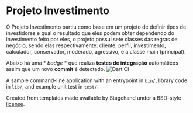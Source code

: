 # Projeto Investimento

O Projeto Investimento partiu como base em um projeto de definir tipos de investidores e qual o resultado que eles podem obter dependendo do investimento feito por eles, o projeto possui sete classes das regras de negócio, sendo elas respectivamente: cliente, perfil, investimento, calculador, conservador, moderado, agressivo, e a classe main (principal).

Abaixo há uma * *badge* * que realiza **testes de integração** automáticos assim que um novo **commit** é detectado.
![Dart CI](https://github.com/PedroLucasBR/projeto-investimento/workflows/Dart%20CI/badge.svg)

A sample command-line application with an entrypoint in `bin/`, library code
in `lib/`, and example unit test in `test/`.

Created from templates made available by Stagehand under a BSD-style
[license](https://github.com/dart-lang/stagehand/blob/master/LICENSE).
